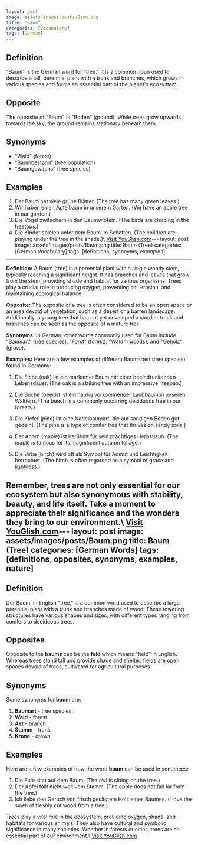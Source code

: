 ```yaml
---
layout: post
image: assets/images/posts/Baum.png
title: "Baum"
categories: [Vocabulary]
tags: [German]
---
```


## Definition
"Baum" is the German word for "tree." It is a common noun used to describe a tall, perennial plant with a trunk and branches, which grows in various species and forms an essential part of the planet's ecosystem.

## Opposite
The opposite of "Baum" is "Boden" (ground). While trees grow upwards towards the sky, the ground remains stationary beneath them.

## Synonyms
- "Wald" (forest)
- "Baumbestand" (tree population)
- "Baumgewächs" (tree species)

## Examples
1. Der Baum hat viele grüne Blätter. (The tree has many green leaves.)
2. Wir haben einen Apfelbaum in unserem Garten. (We have an apple tree in our garden.)
3. Die Vögel zwitschern in den Baumwipfeln. (The birds are chirping in the treetops.)
4. Die Kinder spielen unter dem Baum im Schatten. (The children are playing under the tree in the shade.)\ <a id="yg-widget-0" class="youglish-widget" data-query="Baum" data-lang="german" data-components="8412" data-auto-start="0" data-bkg-color="theme_light" data-title="How%20to%20pronounce%20Baum%20in%20German"  rel="nofollow" href="https://youglish.com">Visit YouGlish.com</a><script async src="https://youglish.com/public/emb/widget.js" charset="utf-8"></script>---
layout: post
image: assets/images/posts/Baum.png
title: Baum (Tree)
categories: [German Vocabulary]
tags: [definitions, synonyms, examples]
---

**Definition:** A Baum (tree) is a perennial plant with a single woody stem, typically reaching a significant height. It has branches and leaves that grow from the stem, providing shade and habitat for various organisms. Trees play a crucial role in producing oxygen, preventing soil erosion, and maintaining ecological balance.

**Opposite:** The opposite of a tree is often considered to be an open space or an area devoid of vegetation, such as a desert or a barren landscape. Additionally, a young tree that has not yet developed a sturdier trunk and branches can be seen as the opposite of a mature tree.

**Synonyms:** In German, other words commonly used for Baum include "Baumart" (tree species), "Forst" (forest), "Wald" (woods), and "Gehölz" (grove).

**Examples:** Here are a few examples of different Baumarten (tree species) found in Germany:

1. Die Eiche (oak) ist ein markanter Baum mit einer beeindruckenden Lebensdauer.
   (The oak is a striking tree with an impressive lifespan.)

2. Die Buche (beech) ist ein häufig vorkommender Laubbaum in unseren Wäldern.
   (The beech is a commonly occurring deciduous tree in our forests.)

3. Die Kiefer (pine) ist eine Nadelbaumart, die auf sandigen Böden gut gedeiht.
   (The pine is a type of conifer tree that thrives on sandy soils.)

4. Der Ahorn (maple) ist berühmt für sein prächtiges Herbstlaub.
   (The maple is famous for its magnificent autumn foliage.)

5. Die Birke (birch) wird oft als Symbol für Anmut und Leichtigkeit betrachtet.
   (The birch is often regarded as a symbol of grace and lightness.)

Remember, trees are not only essential for our ecosystem but also synonymous with stability, beauty, and life itself. Take a moment to appreciate their significance and the wonders they bring to our environment.\ <a id="yg-widget-0" class="youglish-widget" data-query="Baum" data-lang="german" data-components="8412" data-auto-start="0" data-bkg-color="theme_light" data-title="How%20to%20pronounce%20Baum%20in%20German"  rel="nofollow" href="https://youglish.com">Visit YouGlish.com</a><script async src="https://youglish.com/public/emb/widget.js" charset="utf-8"></script>---
layout: post
image: assets/images/posts/Baum.png
title: Baum (Tree)
categories: [German Words]
tags: [definitions, opposites, synonyms, examples, nature]
---

## Definition

Der Baum, in English "tree," is a common word used to describe a large, perennial plant with a trunk and branches made of wood. These towering structures have various shapes and sizes, with different types ranging from conifers to deciduous trees.

## Opposites

Opposite to the **baums** can be the **feld** which means "field" in English. Whereas trees stand tall and provide shade and shelter, fields are open spaces devoid of trees, cultivated for agricultural purposes.

## Synonyms

Some synonyms for **baum** are:

1. **Baumart** - tree species
2. **Wald** - forest
3. **Ast** - branch
4. **Stamm** - trunk
5. **Krone** - crown

## Examples

Here are a few examples of how the word **baum** can be used in sentences:

1. Die Eule sitzt auf dem Baum. (The owl is sitting on the tree.)
2. Der Apfel fällt nicht weit vom Stamm. (The apple does not fall far from the tree.)
3. Ich liebe den Geruch von frisch gesägtem Holz eines Baumes. (I love the smell of freshly cut wood from a tree.)

Trees play a vital role in the ecosystem, providing oxygen, shade, and habitats for various animals. They also have cultural and symbolic significance in many societies. Whether in forests or cities, trees are an essential part of our environment.\ <a id="yg-widget-0" class="youglish-widget" data-query="Baum" data-lang="german" data-components="8412" data-auto-start="0" data-bkg-color="theme_light" data-title="How%20to%20pronounce%20Baum%20in%20German"  rel="nofollow" href="https://youglish.com">Visit YouGlish.com</a><script async src="https://youglish.com/public/emb/widget.js" charset="utf-8"></script>